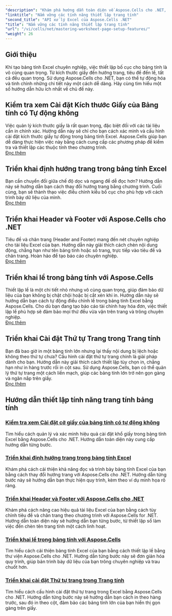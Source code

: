 ```yaml
---
"description": "Khám phá hướng dẫn toàn diện về Aspose.Cells cho .NET, bao gồm quản lý các tính năng thiết lập trang tính như kích thước giấy, hướng, tiêu đề, lề và nhiều tính năng khác."
"linktitle": "Nắm vững các tính năng thiết lập trang tính"
"second_title": "API xử lý Excel của Aspose.Cells .NET"
"title": "Nắm vững các tính năng thiết lập trang tính"
"url": "/vi/cells/net/mastering-worksheet-page-setup-features/"
"weight": 26
---
```


## Giới thiệu

Khi tạo bảng tính Excel chuyên nghiệp, việc thiết lập bố cục cho bảng tính là vô cùng quan trọng. Từ kích thước giấy đến hướng trang, tiêu đề đến lề, tất cả đều quan trọng. Sử dụng Aspose.Cells cho .NET, bạn có thể tự động hóa và tinh chỉnh những chi tiết này một cách dễ dàng. Hãy cùng tìm hiểu một số hướng dẫn hữu ích nhất về chủ đề này.

## Kiểm tra xem Cài đặt Kích thước Giấy của Bảng tính có Tự động không  
Việc quản lý kích thước giấy là rất quan trọng, đặc biệt đối với các tài liệu cần in chính xác. Hướng dẫn này sẽ chỉ cho bạn cách xác minh và cấu hình cài đặt kích thước giấy tự động trong bảng tính Excel. Aspose.Cells giúp bạn dễ dàng thực hiện việc này bằng cách cung cấp các phương pháp để kiểm tra và thiết lập các thuộc tính theo chương trình.  
[Đọc thêm](./check-if-paper-size-settings/)

## Triển khai định hướng trang trong bảng tính Excel  
Bạn cần chuyển đổi giữa chế độ dọc và ngang để dễ đọc hơn? Hướng dẫn này sẽ hướng dẫn bạn cách thay đổi hướng trang bằng chương trình. Cuối cùng, bạn sẽ thành thạo việc điều chỉnh kiểu bố cục cho phù hợp với cách trình bày dữ liệu của mình.  
[Đọc thêm](./implement-page-orientation-in-excel-worksheet/)

## Triển khai Header và Footer với Aspose.Cells cho .NET  
Tiêu đề và chân trang (Header and Footer) mang đến nét chuyên nghiệp cho tài liệu Excel của bạn. Hướng dẫn này giải thích cách chèn nội dung động, chẳng hạn như tên bảng tính hoặc số trang, trực tiếp vào tiêu đề và chân trang. Hoàn hảo để tạo báo cáo chuyên nghiệp.  
[Đọc thêm](./implement-header-footer/)

## Triển khai lề trong bảng tính với Aspose.Cells  

Thiết lập lề là một chi tiết nhỏ nhưng vô cùng quan trọng, giúp đảm bảo dữ liệu của bạn không bị chật chội hoặc bị cắt xén khi in. Hướng dẫn này sẽ hướng dẫn bạn cách tự động điều chỉnh lề trong bảng tính Excel bằng Aspose.Cells. Cho dù bạn đang tạo báo cáo tài chính hay hóa đơn, việc thiết lập lề phù hợp sẽ đảm bảo mọi thứ đều vừa vặn trên trang và trông chuyên nghiệp.  
[Đọc thêm](./implement-margins-in-worksheet/)

## Triển khai Cài đặt Thứ tự Trang trong Trang tính  

Bạn đã bao giờ in một bảng tính lớn nhưng lại thấy nội dung bị lệch hoặc không theo thứ tự chưa? Cấu hình cài đặt thứ tự trang chính là giải pháp dành cho bạn. Hướng dẫn này giải thích cách thiết lập tùy chọn in, chẳng hạn như in hàng trước rồi in cột sau. Sử dụng Aspose.Cells, bạn có thể quản lý thứ tự trang một cách liền mạch, giúp các bảng tính lớn trở nên gọn gàng và ngăn nắp trên giấy.  
[Đọc thêm](./implement-page-order-settings/)


## Hướng dẫn thiết lập tính năng trang tính bảng tính
### [Kiểm tra xem Cài đặt cỡ giấy của bảng tính có tự động không](./check-if-paper-size-settings/)
Tìm hiểu cách quản lý và xác minh hiệu quả cài đặt khổ giấy trong bảng tính Excel bằng Aspose.Cells cho .NET. Hướng dẫn toàn diện này cung cấp hướng dẫn từng bước.
### [Triển khai định hướng trang trong bảng tính Excel](./implement-page-orientation-in-excel-worksheet/)
Khám phá cách cải thiện khả năng đọc và trình bày bảng tính Excel của bạn bằng cách thay đổi hướng trang với Aspose.Cells cho .NET. Hướng dẫn từng bước này sẽ hướng dẫn bạn thực hiện quy trình, kèm theo ví dụ minh họa rõ ràng.
### [Triển khai Header và Footer với Aspose.Cells cho .NET](./implement-header-footer/)
Khám phá cách nâng cao hiệu quả tài liệu Excel của bạn bằng cách tùy chỉnh tiêu đề và chân trang theo chương trình với Aspose.Cells for .NET. Hướng dẫn toàn diện này sẽ hướng dẫn bạn từng bước, từ thiết lập sổ làm việc đến chèn tên trang tính một cách linh hoạt.
### [Triển khai lề trong bảng tính với Aspose.Cells](./implement-margins-in-worksheet/)
Tìm hiểu cách cải thiện bảng tính Excel của bạn bằng cách thiết lập lề bằng thư viện Aspose.Cells cho .NET. Hướng dẫn từng bước này sẽ đơn giản hóa quy trình, giúp bản trình bày dữ liệu của bạn trông chuyên nghiệp và trau chuốt hơn.
### [Triển khai cài đặt Thứ tự trang trong Trang tính](./implement-page-order-settings/)
Tìm hiểu cách cấu hình cài đặt thứ tự trang trong Excel bằng Aspose.Cells cho .NET. Hướng dẫn từng bước này sẽ hướng dẫn bạn cách in theo hàng trước, sau đó in theo cột, đảm bảo các bảng tính lớn của bạn hiển thị gọn gàng trên giấy.
